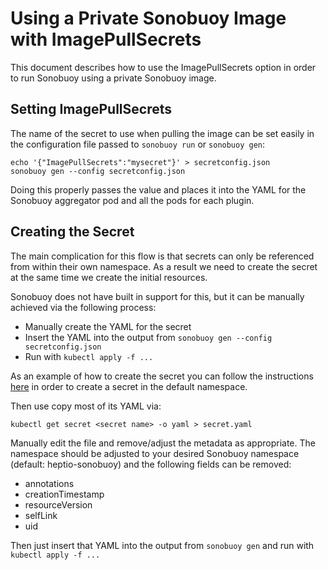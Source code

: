 # Using a Private Sonobuoy Image with ImagePullSecrets

This document describes how to use the ImagePullSecrets option in order to run Sonobuoy using a private Sonobuoy image.

## Setting ImagePullSecrets

The name of the secret to use when pulling the image can be set easily in the configuration file passed to `sonobuoy run` or `sonobuoy gen`:

```
echo '{"ImagePullSecrets":"mysecret"}' > secretconfig.json
sonobuoy gen --config secretconfig.json
```

Doing this properly passes the value and places it into the YAML for the Sonobuoy aggregator pod and all the pods for each plugin.

## Creating the Secret

The main complication for this flow is that secrets can only be referenced from within their own namespace. As a result we need to create the secret at the same time we create the initial resources.

Sonobuoy does not have built in support for this, but it can be manually achieved via the following process:
 - Manually create the YAML for the secret
 - Insert the YAML into the output from `sonobuoy gen --config secretconfig.json`
 - Run with `kubectl apply -f ...`

As an example of how to create the secret you can follow the instructions [here][dockersecret] in order to create a secret in the default namespace.

Then use copy most of its YAML via:

```
kubectl get secret <secret name> -o yaml > secret.yaml
```

Manually edit the file and remove/adjust the metadata as appropriate. The namespace should be adjusted to your desired Sonobuoy namespace (default: heptio-sonobuoy) and the following fields can be removed:
 - annotations
 - creationTimestamp
 - resourceVersion
 - selfLink
 - uid

Then just insert that YAML into the output from `sonobuoy gen` and run with `kubectl apply -f ...`

[dockersecret]: https://kubernetes.io/docs/tasks/configure-pod-container/pull-image-private-registry/
